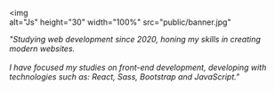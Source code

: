 <img  
  alt="Js" 
  height="30" 
  width="100%" 
  src="public/banner.jpg"
>

*"Studying web development since 2020,
honing my skills in creating modern websites.<br>
<br>I have focused my studies on front-end development, developing with technologies such as: React, Sass, Bootstrap and JavaScript."*

<!-- ### Skills ⬇️
<div style="display: inline_block">
    <img align="center" alt="Js" height="30" width="40" src="https://raw.githubusercontent.com/devicons/devicon/master/icons/javascript/javascript-plain.svg">
    <img align="center" alt="React" height="30" width="40" src="https://raw.githubusercontent.com/devicons/devicon/master/icons/react/react-original.svg">
    <img align="center" alt="Bootstrap" height="30" width="40" src="https://raw.githubusercontent.com/devicons/devicon/master/icons/bootstrap/bootstrap-original.svg">
    <img align="center" alt="Bootstrap" height="30" width="40" src="https://raw.githubusercontent.com/devicons/devicon/master/icons/sass/sass-original.svg">

    
</div>

<br>

<img height="180em" src="https://github-readme-stats.vercel.app/api?username=reinheimermat&show_icons=true&theme=dracula"/><img height="180em" src="https://github-readme-stats.vercel.app/api/top-langs/?username=reinheimermat&layout=compact&theme=dracula"/>

<div>

[![gmail](https://img.shields.io/badge/Gmail-D14836?style=for-the-badge&logo=gmail&logoColor=white)](contatoreinheimer@gmail.com)
[![linkedin](https://img.shields.io/badge/LinkedIn-0077B5?style=for-the-badge&logo=linkedin&logoColor=white)](https://www.linkedin.com/in/reinheimermat/)
[![portfolio](https://img.shields.io/badge/portfolio-000000?style=for-the-badge&logo=About.me&logoColor=white)](https://reinheimermat.github.io/portfolio/)

</div>

[![Ashutosh's github activity graph](https://github-readme-activity-graph.vercel.app/graph?username=reinheimermat&bg_color=282a36&color=6272a4&line=bd93f9&point=50fa7b&area=true&hide_border=true)](https://github.com/ashutosh00710/github-readme-activity-graph) -->
